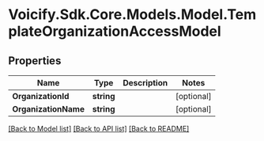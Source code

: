 # Voicify.Sdk.Core.Models.Model.TemplateOrganizationAccessModel
## Properties

Name | Type | Description | Notes
------------ | ------------- | ------------- | -------------
**OrganizationId** | **string** |  | [optional] 
**OrganizationName** | **string** |  | [optional] 

[[Back to Model list]](../README.md#documentation-for-models) [[Back to API list]](../README.md#documentation-for-api-endpoints) [[Back to README]](../README.md)

